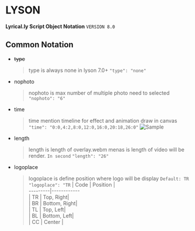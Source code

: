 # LYSON
**Lyrical.ly  Script Object Notation** `VERSION 8.0`

## Common Notation
- ~~type~~
   > type is always none in lyson 7.0+
   `"type": "none"`

- nophoto
   > nophoto is max number of multiple photo need to selected
   ```"nophoto": "6"```

- time
   > time mention timeline for effect and animation draw in canvas
   ```"time": "0:0,4:2,8:0,12:0,16:0,20:18,26:0"```
   ![Sample](https://github.com/mayur-rank/lyson/blob/main/images/timeline.jpg)

- length
   > length is length of overlay.webm menas is length of video will be render. `In second`
   >`"length": "26"`

- logoplace
  > logoplace is define position where logo will be display `Default: TR`
  >`"logoplace": "TR`
  > | Code | Position |  
  ---------|------------  
  | TR | Top, Right|  
  | BR | Bottom, Right|  
  | TL | Top, Left|  
  | BL | Bottom, Left|  
  | CC | Center |
    
  